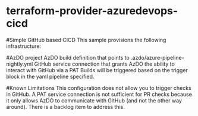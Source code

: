 # terraform-provider-azuredevops-cicd

#Simple GitHub based CICD
This sample provisions the following infrastructure:

#AzDO project
AzDO build definition that points to .azdo/azure-pipeline-nightly.yml
GitHub service connection that grants AzDO the ability to interact with GitHub via a PAT
Builds will be triggered based on the trigger block in the yaml pipeline specified.

#Known Limitations
This configuration does not allow you to trigger checks in GitHub. A PAT service connection is not sufficient for PR checks because it only allows AzDO to communicate with GitHub (and not the other way around). There is a backlog item to address this.
